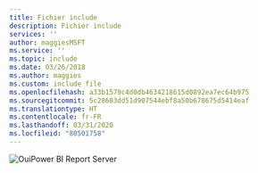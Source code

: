 ```yaml
---
title: Fichier include
description: Fichier include
services: ''
author: maggiesMSFT
ms.service: ''
ms.topic: include
ms.date: 03/26/2018
ms.author: maggies
ms.custom: include file
ms.openlocfilehash: a33b1579c4d0db4634218615d0892ea7ec64b975
ms.sourcegitcommit: 5c28603dd51d907544ebf8a50b678675d5414eaf
ms.translationtype: HT
ms.contentlocale: fr-FR
ms.lasthandoff: 03/31/2020
ms.locfileid: "80501758"
---
```

 ![Oui](media/yes-icon.png)Power BI Report Server